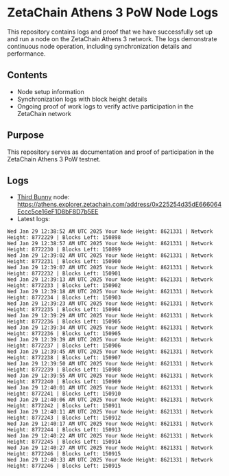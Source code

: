 # ZetaChain Athens 3 PoW Node Logs
This repository contains logs and proof that we have successfully set up and run a node on the ZetaChain Athens 3 network. The logs demonstrate continuous node operation, including synchronization details and performance.

## Contents
- Node setup information
- Synchronization logs with block height details
- Ongoing proof of work logs to verify active participation in the ZetaChain network

## Purpose
This repository serves as documentation and proof of participation in the ZetaChain Athens 3 PoW testnet.

## Logs

- [Third Bunny](https://thirdbunny.xyz/) node: https://athens.explorer.zetachain.com/address/0x225254d35dE666064Eccc5ce16eF1D8bF8D7b5EE
- Latest logs:
```
Wed Jan 29 12:38:52 AM UTC 2025 Your Node Height: 8621331 | Network Height: 8772229 | Blocks Left: 150898
Wed Jan 29 12:38:57 AM UTC 2025 Your Node Height: 8621331 | Network Height: 8772230 | Blocks Left: 150899
Wed Jan 29 12:39:02 AM UTC 2025 Your Node Height: 8621331 | Network Height: 8772231 | Blocks Left: 150900
Wed Jan 29 12:39:07 AM UTC 2025 Your Node Height: 8621331 | Network Height: 8772232 | Blocks Left: 150901
Wed Jan 29 12:39:13 AM UTC 2025 Your Node Height: 8621331 | Network Height: 8772233 | Blocks Left: 150902
Wed Jan 29 12:39:18 AM UTC 2025 Your Node Height: 8621331 | Network Height: 8772234 | Blocks Left: 150903
Wed Jan 29 12:39:23 AM UTC 2025 Your Node Height: 8621331 | Network Height: 8772235 | Blocks Left: 150904
Wed Jan 29 12:39:29 AM UTC 2025 Your Node Height: 8621331 | Network Height: 8772236 | Blocks Left: 150905
Wed Jan 29 12:39:34 AM UTC 2025 Your Node Height: 8621331 | Network Height: 8772236 | Blocks Left: 150905
Wed Jan 29 12:39:39 AM UTC 2025 Your Node Height: 8621331 | Network Height: 8772237 | Blocks Left: 150906
Wed Jan 29 12:39:45 AM UTC 2025 Your Node Height: 8621331 | Network Height: 8772238 | Blocks Left: 150907
Wed Jan 29 12:39:50 AM UTC 2025 Your Node Height: 8621331 | Network Height: 8772239 | Blocks Left: 150908
Wed Jan 29 12:39:55 AM UTC 2025 Your Node Height: 8621331 | Network Height: 8772240 | Blocks Left: 150909
Wed Jan 29 12:40:01 AM UTC 2025 Your Node Height: 8621331 | Network Height: 8772241 | Blocks Left: 150910
Wed Jan 29 12:40:06 AM UTC 2025 Your Node Height: 8621331 | Network Height: 8772242 | Blocks Left: 150911
Wed Jan 29 12:40:11 AM UTC 2025 Your Node Height: 8621331 | Network Height: 8772243 | Blocks Left: 150912
Wed Jan 29 12:40:17 AM UTC 2025 Your Node Height: 8621331 | Network Height: 8772244 | Blocks Left: 150913
Wed Jan 29 12:40:22 AM UTC 2025 Your Node Height: 8621331 | Network Height: 8772245 | Blocks Left: 150914
Wed Jan 29 12:40:27 AM UTC 2025 Your Node Height: 8621331 | Network Height: 8772246 | Blocks Left: 150915
Wed Jan 29 12:40:33 AM UTC 2025 Your Node Height: 8621331 | Network Height: 8772246 | Blocks Left: 150915
```
